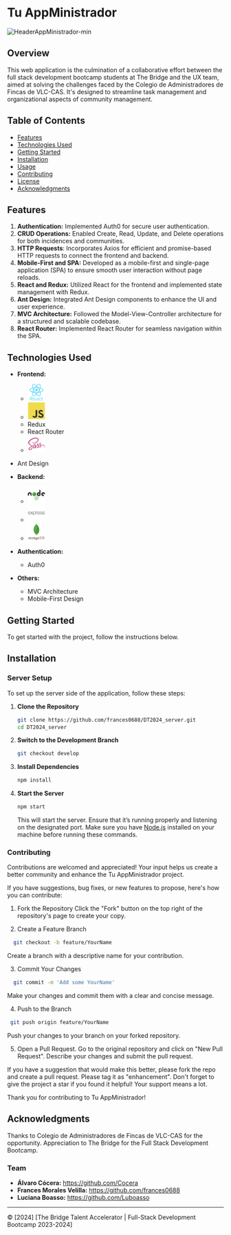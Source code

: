 # Tu AppMinistrador

![HeaderAppMinistrador-min](https://github.com/Cocera/Tu_AppMinistrador_client/assets/69759992/3776b082-adad-4393-be2c-7e87cfe6b4b7)

## Overview

This web application is the culmination of a collaborative effort between the full stack development bootcamp students at The Bridge and the UX team, aimed at solving the challenges faced by the Colegio de Administradores de Fincas de VLC-CAS. It's designed to streamline task management and organizational aspects of community management.

## Table of Contents

- [Features](#features)
- [Technologies Used](#technologies-used)
- [Getting Started](#getting-started)
- [Installation](#installation)
- [Usage](#usage)
- [Contributing](#contributing)
- [License](#license)
- [Acknowledgments](#acknowledgments)


## Features

1. **Authentication:** Implemented Auth0 for secure user authentication.
2. **CRUD Operations:** Enabled Create, Read, Update, and Delete operations for both incidences and communities.
3. **HTTP Requests**: Incorporates Axios for efficient and promise-based HTTP requests to connect the frontend and backend.
4. **Mobile-First and SPA:** Developed as a mobile-first and single-page application (SPA) to ensure smooth user interaction without page reloads.
5. **React and Redux:** Utilized React for the frontend and implemented state management with Redux.
6. **Ant Design:** Integrated Ant Design components to enhance the UI and user experience.
7. **MVC Architecture:** Followed the Model-View-Controller architecture for a structured and scalable codebase.
8. **React Router:** Implemented React Router for seamless navigation within the SPA.

## Technologies Used

- **Frontend:**
  - <a href="https://reactjs.org/" target="_blank" rel="noreferrer"> <img src="https://raw.githubusercontent.com/devicons/devicon/master/icons/react/react-original-wordmark.svg" alt="react" width="40" height="40"/> </a>
  - <a href="https://developer.mozilla.org/en-US/docs/Web/JavaScript" target="_blank" rel="noreferrer"> <img src="https://raw.githubusercontent.com/devicons/devicon/master/icons/javascript/javascript-original.svg" alt="javascript" width="40" height="40"/> </a>
  - Redux
  - React Router
  - <a href="https://sass-lang.com" target="_blank" rel="noreferrer"> <img src="https://raw.githubusercontent.com/devicons/devicon/master/icons/sass/sass-original.svg" alt="sass" width="40" height="40"/> </a>
 - Ant Design
  

- **Backend:**
  - <a href="https://nodejs.org" target="_blank" rel="noreferrer"> <img src="https://raw.githubusercontent.com/devicons/devicon/master/icons/nodejs/nodejs-original-wordmark.svg" alt="nodejs" width="40" height="40"/> </a>
  - <a href="https://expressjs.com" target="_blank" rel="noreferrer"> <img src="https://raw.githubusercontent.com/devicons/devicon/master/icons/express/express-original-wordmark.svg" alt="express" width="40" height="40"/> </a>
  - <a href="https://www.mongodb.com/" target="_blank" rel="noreferrer"> <img src="https://raw.githubusercontent.com/devicons/devicon/master/icons/mongodb/mongodb-original-wordmark.svg" alt="mongodb" width="40" height="40"/> </a>
  
  

- **Authentication:**
  - Auth0 <a href= "https://auth0.com/"> </a>

- **Others:**
  - MVC Architecture
  - Mobile-First Design

## Getting Started

To get started with the project, follow the instructions below.

## Installation
### Server Setup
To set up the server side of the application, follow these steps:

1. **Clone the Repository**
   ```bash
   git clone https://github.com/frances0688/DT2024_server.git
   cd DT2024_server
   ```
2. **Switch to the Development Branch**
   ```bash
   git checkout develop
   ```
3. **Install Dependencies**
   ```bash
   npm install
   ```
4. **Start the Server**
   ```bash
   npm start
   ```
   This will start the server. Ensure that it’s running properly and listening on the designated port.
Make sure you have [Node.js](https://nodejs.org/) installed on your machine before running these commands.

### Contributing
Contributions are welcomed and appreciated! Your input helps us create a better community and enhance the Tu AppMinistrador project.

If you have suggestions, bug fixes, or new features to propose, here's how you can contribute:

1. Fork the Repository
Click the "Fork" button on the top right of the repository's page to create your copy.

2. Create a Feature Branch
 ```bash
   git checkout -b feature/YourName
   ```
Create a branch with a descriptive name for your contribution.

3. Commit Your Changes
 ```bash
   git commit -m 'Add some YourName'
   ```
Make your changes and commit them with a clear and concise message.

4. Push to the Branch

 ```bash
  git push origin feature/YourName
   ```
Push your changes to your branch on your forked repository.

5. Open a Pull Request.
Go to the original repository and click on "New Pull Request". Describe your changes and submit the pull request.

If you have a suggestion that would make this better, please fork the repo and create a pull request. Please tag it as "enhancement". Don't forget to give the project a star if you found it helpful! Your support means a lot.

Thank you for contributing to Tu AppMinistrador!
## Acknowledgments
Thanks to Colegio de Administradores de Fincas de VLC-CAS for the opportunity.
Appreciation to The Bridge for the Full Stack Development Bootcamp.

### Team

- **Álvaro Cócera:** https://github.com/Cocera
- **Frances Morales Velilla:** https://github.com/frances0688
- **Luciana Boasso:** https://github.com/Luboasso
---
© [2024] [The Bridge Talent Accelerator | Full-Stack Development Bootcamp 2023-2024]
